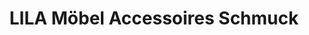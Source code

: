 ---
title: "LILA Möbel Accessoires Schmuck"
url: /berlin/lila-moebel-accessoires-schmuck/
shop: Raumausstattung
---
